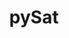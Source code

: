 ---
description: The Python Satellite Data Analysis Toolkit (pysat) is a package providing
  a simple and flexible interface for downloading, loading, cleaning, managing, processing,
  and analyzing scientific measurements. Although pysat was initially designed for
  in situ satellite observations, it now supports many different types of ground-
  and space-based measurements.
relationship_description: Provides access to many of the databases and services in
  Heliophysics
relationships_to_other_tools: Provides access to many of the databases and services
  in Heliophysics
shortname: pysat
thumbnail_url: https://avatars3.githubusercontent.com/u/54805292?s=400&v=4
timestamp: Fri, 11 Feb 2022 14:19:36 GMT
title: pySat
type: access tool
uuid: 19d264b0-84f4-4cc0-85ff-51a09d21c91a
website_link: https://github.com/pysat/pysat/tree/main/pysat/
---
